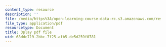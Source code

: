 ```yaml
---
content_type: resource
description: ''
file: /media/https%3A/open-learning-course-data-rc.s3.amazonaws.com/res-6-007-signals-and-systems-spring-2011/68dde7192bbc7f25afb5de5d259f0781_KT3yNuY_FPM.pdf
file_type: application/pdf
resourcetype: Document
title: 3play pdf file
uid: 68dde719-2bbc-7f25-afb5-de5d259f0781
---
```

